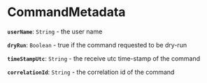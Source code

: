 # CommandMetadata

**`userName`**: `String` - the user name

**`dryRun`**: `Boolean` - true if the command requested to be dry-run

**`timeStampUtc`**: `String` - the receive utc time-stamp of the command

**`correlationId`**: `String` - the correlation id of the command
